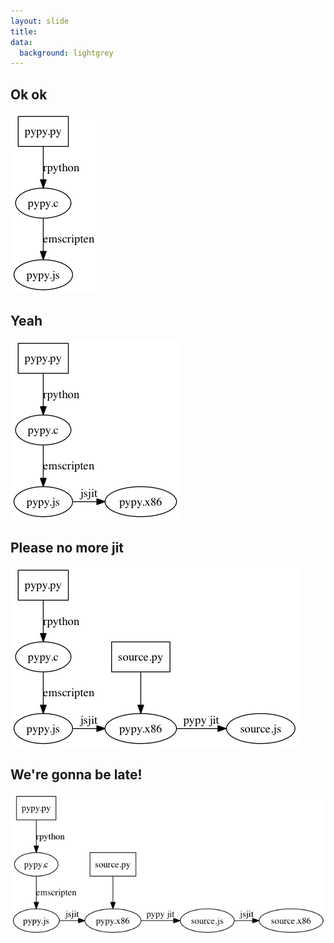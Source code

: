 ```yaml
---
layout: slide
title:
data:
  background: lightgrey
---
```

<section markdown="1">

## Ok ok

<img src="/assets/compiler-wtf0.dot.png"/>

</section>

<section markdown="1">

## Yeah

<img src="/assets/compiler-wtf1.dot.png"/>

</section>

<section markdown="1">

## Please no more jit

<img src="/assets/compiler-wtf2.dot.png"/>

</section>

<section markdown="1" data-background="hotpink">

## We're gonna be late!

<img src="/assets/compiler-wtf3.dot.png"/>

</section>
